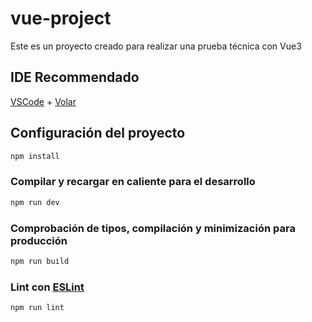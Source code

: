 # vue-project

Este es un proyecto creado para realizar una prueba técnica con Vue3 

##  IDE Recommendado

[VSCode](https://code.visualstudio.com/) + [Volar](https://marketplace.visualstudio.com/items?itemName=Vue.volar) 


## Configuración del proyecto

```sh
npm install
```

### Compilar y recargar en caliente para el desarrollo

```sh
npm run dev
```

### Comprobación de tipos, compilación y minimización para producción

```sh
npm run build
```

### Lint con [ESLint](https://eslint.org/)

```sh
npm run lint
```
